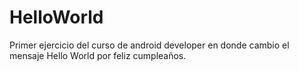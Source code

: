 # HelloWorld
Primer ejercicio del curso de android developer en donde cambio el mensaje Hello World por feliz cumpleaños.
